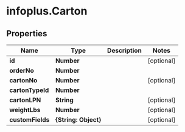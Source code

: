# infoplus.Carton

## Properties
Name | Type | Description | Notes
------------ | ------------- | ------------- | -------------
**id** | **Number** |  | [optional] 
**orderNo** | **Number** |  | 
**cartonNo** | **Number** |  | [optional] 
**cartonTypeId** | **Number** |  | 
**cartonLPN** | **String** |  | [optional] 
**weightLbs** | **Number** |  | [optional] 
**customFields** | **{String: Object}** |  | [optional] 


